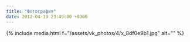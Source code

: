 ```yaml
---
title: "Фотография"
date: 2012-04-19 23:49:00 +0300
---
```



{% include media.html f="/assets/vk_photos/4/x_8df0e9b1.jpg" alt="" %}
